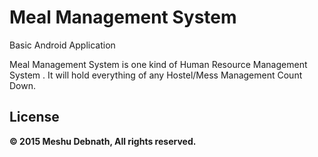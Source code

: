# Meal Management System
Basic Android Application

Meal Management System is one kind of Human Resource Management System . It will hold everything of any Hostel/Mess Management Count Down.

License
---------------
**&copy; 2015 Meshu Debnath, All rights reserved.**


